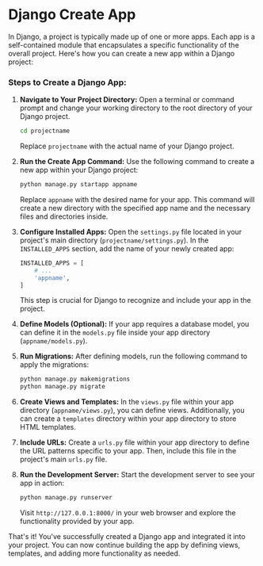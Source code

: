 # Django Create App

In Django, a project is typically made up of one or more apps. Each app is a self-contained module that encapsulates a specific functionality of the overall project. Here's how you can create a new app within a Django project:

### Steps to Create a Django App:

1. **Navigate to Your Project Directory:**
   Open a terminal or command prompt and change your working directory to the root directory of your Django project.

   ```bash
   cd projectname
   ```

   Replace `projectname` with the actual name of your Django project.

2. **Run the Create App Command:**
   Use the following command to create a new app within your Django project:

   ```bash
   python manage.py startapp appname
   ```

   Replace `appname` with the desired name for your app. This command will create a new directory with the specified app name and the necessary files and directories inside.

3. **Configure Installed Apps:**
   Open the `settings.py` file located in your project's main directory (`projectname/settings.py`). In the `INSTALLED_APPS` section, add the name of your newly created app:

   ```python
   INSTALLED_APPS = [
       # ...
       'appname',
   ]
   ```

   This step is crucial for Django to recognize and include your app in the project.

4. **Define Models (Optional):**
   If your app requires a database model, you can define it in the `models.py` file inside your app directory (`appname/models.py`).

5. **Run Migrations:**
   After defining models, run the following command to apply the migrations:

   ```bash
   python manage.py makemigrations
   python manage.py migrate
   ```

6. **Create Views and Templates:**
   In the `views.py` file within your app directory (`appname/views.py`), you can define views. Additionally, you can create a `templates` directory within your app directory to store HTML templates.

7. **Include URLs:**
   Create a `urls.py` file within your app directory to define the URL patterns specific to your app. Then, include this file in the project's main `urls.py` file.

8. **Run the Development Server:**
   Start the development server to see your app in action:

   ```bash
   python manage.py runserver
   ```

   Visit `http://127.0.0.1:8000/` in your web browser and explore the functionality provided by your app.

That's it! You've successfully created a Django app and integrated it into your project. You can now continue building the app by defining views, templates, and adding more functionality as needed.
